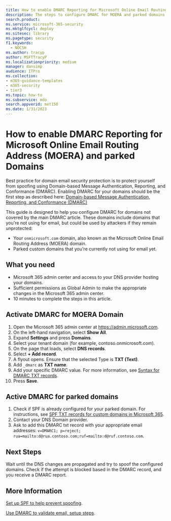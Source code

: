 ```yaml
---
title: How to enable DMARC Reporting for Microsoft Online Email Routing Address (MOERA) and parked Domains
description: The steps to configure DMARC for MOERA and parked domains.
search.product:
ms.service: microsoft-365-security
ms.mktglfcycl: deploy
ms.sitesec: library
ms.pagetype: security
f1.keywords:
  - NOCSH
ms.author: tracyp
author: MSFTTracyP
ms.localizationpriority: medium
manager: dansimp
audience: ITPro
ms.collection: 
- m365-guidance-templates
- m365-security
- tier3
ms.topic: how-to
ms.subservice: mdo
search.appverid: met150
ms.date: 1/31/2023
---
```


# How to enable DMARC Reporting for Microsoft Online Email Routing Address (MOERA) and parked Domains

Best practice for domain email security protection is to protect yourself from spoofing using Domain-based Message Authentication, Reporting, and Conformance (DMARC). Enabling DMARC for your domains should be the first step as described here: [Domain-based Message Authentication, Reporting, and Conformance (DMARC)](../email-authentication-dmarc-configure.md)

This guide is designed to help you configure DMARC for domains not covered by the main DMARC article. These domains include domains that you're not using for email, but could be used by attackers if they remain unprotected:

- Your `onmicrosoft.com` domain, also known as the Microsoft Online Email Routing Address (MOERA) domain.
- Parked custom domains that you're currently not using for email yet.

## What you need

- Microsoft 365 admin center and access to your DNS provider hosting your domains.
- Sufficient permissions as Global Admin to make the appropriate changes in the Microsoft 365 admin center.
- 10 minutes to complete the steps in this article.

## Activate DMARC for MOERA Domain

1. Open the Microsoft 365 admin center at <https://admin.microsoft.com>.
1. On the left-hand navigation, select **Show All**.
1. Expand **Settings** and press **Domains**.
1. Select your tenant domain (for example, contoso.onmicrosoft.com).
1. On the page that loads, select **DNS records**.
1. Select **+ Add record**.
1. A flyout opens. Ensure that the selected Type is **TXT (Text)**.
1. Add `_dmarc` as **TXT name**.
1. Add your specific DMARC value. For more information, see [Syntax for DMARC TXT records](../email-authentication-dmarc-configure.md#syntax-for-dmarc-txt-records).
1. Press **Save**.

## Active DMARC for parked domains

1. Check if SPF is already configured for your parked domain. For instructions, see [SPF TXT records for custom domains in Microsoft 365](../email-authentication-spf-configure.md#spf-txt-records-for-custom-domains-in-microsoft-365).
1. Contact your DNS Domain provider.
1. Ask to add this DMARC txt record with your appropriate email addresses: `v=DMARC1; p=reject; rua=mailto:d@rua.contoso.com;ruf=mailto:d@ruf.contoso.com`.

## Next Steps

Wait until the DNS changes are propagated and try to spoof the configured domains. Check if the attempt is blocked based in the DMARC record, and you receive a DMARC report.

## More Information

[Set up SPF to help prevent spoofing](../email-authentication-spf-configure.md).

[Use DMARC to validate email, setup steps](../email-authentication-dmarc-configure.md).
